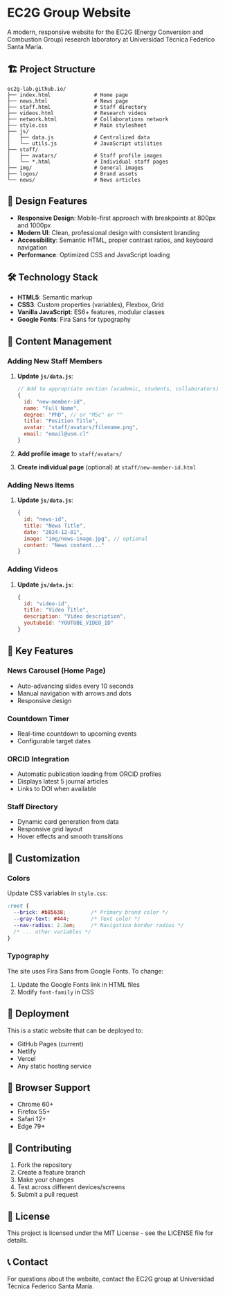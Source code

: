 # EC2G Group Website

A modern, responsive website for the EC2G (Energy Conversion and Combustion Group) research laboratory at Universidad Técnica Federico Santa María.

## 🏗️ Project Structure

```
ec2g-lab.github.io/
├── index.html              # Home page
├── news.html               # News page
├── staff.html              # Staff directory
├── videos.html             # Research videos
├── network.html            # Collaborations network
├── style.css               # Main stylesheet
├── js/
│   ├── data.js             # Centralized data
│   └── utils.js            # JavaScript utilities
├── staff/
│   ├── avatars/            # Staff profile images
│   └── *.html              # Individual staff pages
├── img/                    # General images
├── logos/                  # Brand assets
└── news/                   # News articles
```

## 🎨 Design Features

- **Responsive Design**: Mobile-first approach with breakpoints at 800px and 1000px
- **Modern UI**: Clean, professional design with consistent branding
- **Accessibility**: Semantic HTML, proper contrast ratios, and keyboard navigation
- **Performance**: Optimized CSS and JavaScript loading

## 🛠️ Technology Stack

- **HTML5**: Semantic markup
- **CSS3**: Custom properties (variables), Flexbox, Grid
- **Vanilla JavaScript**: ES6+ features, modular classes
- **Google Fonts**: Fira Sans for typography

## 📝 Content Management

### Adding New Staff Members

1. **Update `js/data.js`**:
   ```javascript
   // Add to appropriate section (academic, students, collaborators)
   {
     id: "new-member-id",
     name: "Full Name",
     degree: "PhD", // or "MSc" or ""
     title: "Position Title",
     avatar: "staff/avatars/filename.png",
     email: "email@usm.cl"
   }
   ```

2. **Add profile image** to `staff/avatars/`

3. **Create individual page** (optional) at `staff/new-member-id.html`

### Adding News Items

1. **Update `js/data.js`**:
   ```javascript
   {
     id: "news-id",
     title: "News Title",
     date: "2024-12-01",
     image: "img/news-image.jpg", // optional
     content: "News content..."
   }
   ```

### Adding Videos

1. **Update `js/data.js`**:
   ```javascript
   {
     id: "video-id",
     title: "Video Title",
     description: "Video description",
     youtubeId: "YOUTUBE_VIDEO_ID"
   }
   ```

## 🎯 Key Features

### News Carousel (Home Page)
- Auto-advancing slides every 10 seconds
- Manual navigation with arrows and dots
- Responsive design

### Countdown Timer
- Real-time countdown to upcoming events
- Configurable target dates

### ORCID Integration
- Automatic publication loading from ORCID profiles
- Displays latest 5 journal articles
- Links to DOI when available

### Staff Directory
- Dynamic card generation from data
- Responsive grid layout
- Hover effects and smooth transitions

## 🔧 Customization

### Colors
Update CSS variables in `style.css`:
```css
:root {
  --brick: #b85638;        /* Primary brand color */
  --gray-text: #444;       /* Text color */
  --nav-radius: 2.2em;     /* Navigation border radius */
  /* ... other variables */
}
```

### Typography
The site uses Fira Sans from Google Fonts. To change:
1. Update the Google Fonts link in HTML files
2. Modify `font-family` in CSS

## 🚀 Deployment

This is a static website that can be deployed to:
- GitHub Pages (current)
- Netlify
- Vercel
- Any static hosting service

## 📱 Browser Support

- Chrome 60+
- Firefox 55+
- Safari 12+
- Edge 79+

## 🤝 Contributing

1. Fork the repository
2. Create a feature branch
3. Make your changes
4. Test across different devices/screens
5. Submit a pull request

## 📄 License

This project is licensed under the MIT License - see the LICENSE file for details.

## 📞 Contact

For questions about the website, contact the EC2G group at Universidad Técnica Federico Santa María.